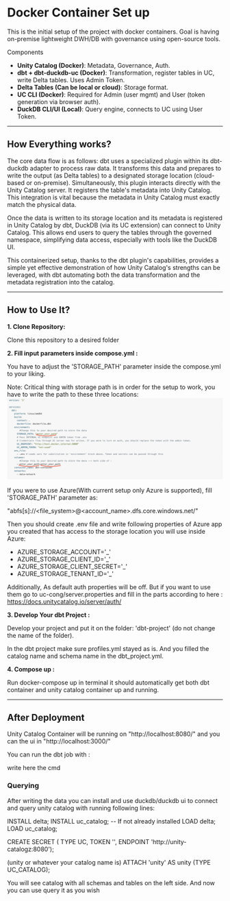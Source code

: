 # **Docker Container Set up**

This is the initial setup of the project with docker containers. Goal is having on-premise lightweight DWH/DB with governance using open-source tools.

Components
- **Unity Catalog (Docker)**: Metadata, Governance, Auth.
- **dbt + dbt-duckdb-uc (Docker)**: Transformation, register tables in UC, write Delta tables. Uses Admin Token.
- **Delta Tables (Can be local or cloud)**: Storage format.
- **UC CLI (Docker)**: Required for Admin (user mgmt) and User (token generation via browser auth). 
- **DuckDB CLI/UI (Local)**: Query engine, connects to UC using User Token.

---
## **How Everything works?**
The core data flow is as follows: dbt uses a specialized plugin within its dbt-duckdb adapter to process raw data. It transforms this data and prepares to write the output (as Delta tables) to a designated storage location (cloud-based or on-premise). Simultaneously, this plugin interacts directly with the Unity Catalog server. It registers the table's metadata into Unity Catalog. This integration is vital because the metadata in Unity Catalog must exactly match the physical data.

Once the data is written to its storage location and its metadata is registered in Unity Catalog by dbt, DuckDB (via its UC extension) can connect to Unity Catalog. This allows end users to query the tables through the governed namespace, simplifying data access, especially with tools like the DuckDB UI.

This containerized setup, thanks to the dbt plugin's capabilities, provides a simple yet effective demonstration of how Unity Catalog's strengths can be leveraged, with dbt automating both the data transformation and the metadata registration into the catalog.

---
## **How to Use It?**

**1. Clone Repository:**

Clone this repository to a desired folder

**2. Fill input parameters inside compose.yml :**

You have to adjust the 'STORAGE_PATH' parameter inside the compose.yml to your liking. 

Note: Critical thing with storage path is in order for the setup to work, you have to write the path to these three locations:
![Project Plan - Azure](/images/storage_paths.png)

If you were to use Azure(With current setup only Azure is supported), fill 'STORAGE_PATH' parameter as:

"abfs[s]://<file_system>@<account_name>.dfs.core.windows.net/<path>"

Then you should create .env file and write following properties of Azure app you created that has access to the storage location you will use inside Azure:

- AZURE_STORAGE_ACCOUNT='_'
- AZURE_STORAGE_CLIENT_ID='_'
- AZURE_STORAGE_CLIENT_SECRET='_'
- AZURE_STORAGE_TENANT_ID='_'



Additionally, As default auth properties will be off. But if you want to use them go to uc-cong/server.properties and fill in the parts according to here : https://docs.unitycatalog.io/server/auth/


**3. Develop Your dbt Project :**

Develop your project and  put it on the folder: 'dbt-project' (do not change the name of the folder). 

In the dbt project make sure profiles.yml stayed as is. And you filled the catalog name and schema name in the dbt_project.yml.


**4. Compose up :**

Run docker-compose up in terminal it should automatically get both dbt container and unity catalog container up and running. 

---

## **After Deployment**

Unity Catalog Container will be running on "http://localhost:8080/" and you can the ui in "http://localhost:3000/"


You can run the dbt job with :

write here the cmd


### **Querying**
After writing the data you can install and use duckdb/duckdb ui to connect and query unity catalog with running following lines:


INSTALL delta; INSTALL uc_catalog; -- If not already installed
LOAD delta; LOAD uc_catalog;

CREATE SECRET  (
      TYPE UC,
      TOKEN '',
      ENDPOINT 'http://unity-catalogz:8080');

(unity or whatever your catalog name is)
ATTACH 'unity' AS unity (TYPE UC_CATALOG);

You will see catalog with all schemas and tables on the left side. And now you can use query it as you wish



